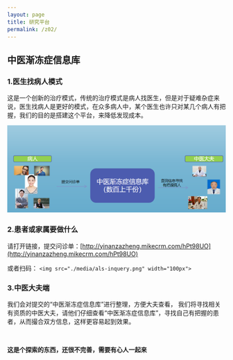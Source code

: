 ```yaml
---
layout: page
title: 研究平台
permalink: /z02/
---
```


## 中医渐冻症信息库

### 1.医生找病人模式

这是一个创新的治疗模式，传统的治疗模式是病人找医生，但是对于疑难杂症来说，医生找病人是更好的模式，在众多病人中，某个医生也许只对某几个病人有把握，我们的目的是搭建这个平台，来降低发现成本。

![医生找病人模式图](./media/als-arc.png "医生找病人模式图")

### 2.患者或家属要做什么

请打开链接，提交问诊单：[http://yinanzazheng.mikecrm.com/hPt98UO](http://yinanzazheng.mikecrm.com/hPt98UO)

或者扫码：
`<img src="./media/als-inquery.png" width="100px">`

### 3.中医大夫端

我们会对提交的“中医渐冻症信息库”进行整理，方便大夫查看，
我们将寻找相关有资质的中医大夫，请他们仔细查看“中医渐冻症信息库”，寻找自己有把握的患者，从而撮合双方信息，这样更容易起到效果。

<br/>


**这是个探索的东西，还很不完善，需要有心人一起来**
